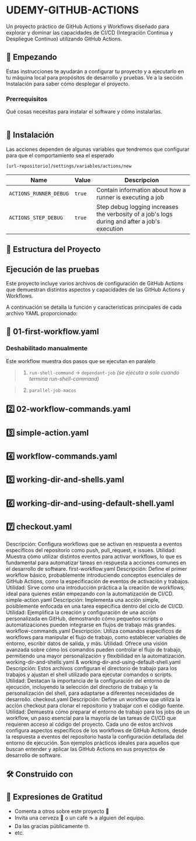 # UDEMY-GITHUB-ACTIONS

Un proyecto práctico de GitHub Actions y Workflows diseñado para explorar y dominar las capacidades de CI/CD (Integración Continua y Despliegue Continuo) utilizando GitHub Actions.

## 🚀 Empezando
Estas instrucciones te ayudarán a configurar tu proyecto y a ejecutarlo en tu máquina local para propósitos de desarrollo y pruebas. Ve a la sección Instalación para saber cómo desplegar el proyecto.

### Prerrequisitos
Qué cosas necesitas para instalar el software y cómo instalarlas.

```
```

## 🔧 Instalación
Las acciones dependen de algunas variables que tendremos que configurar para que el comportamiento sea el esperado

`[url-repositorio]/settings/variables/actions/new`

| Name                 | Value | Descripcion |
| -------------------- | ----- |-------------|
| `ACTIONS_RUNNER_DEBUG` | `true` |Contain information about how a runner is executing a job|
| `ACTIONS_STEP_DEBUG`   | `true` |Step debug logging increases the verbosity of a job's logs during and after a job's execution|

## 📁 Estructura del Proyecto


##  Ejecución de las pruebas

Este proyecto incluye varios archivos de configuración de GitHub Actions que demuestran distintos aspectos y capacidades de las GitHub Actions y Workflows. 

A continuación se detalla la función y características principales de cada archivo YAML proporcionado:

## 🚫 01-first-workflow.yaml 
### Deshabilitado manualmente
Este workflow muestra dos pasos que se ejecutan en paralelo

> 1.  `run-shell-command` -> `dependant-job` *(se ejecuta a solo cuando termina run-shell-command)*

> 2.  `parallel-job-macos`

## 2️⃣ 02-workflow-commands.yaml

## 3️⃣ simple-action.yaml

## 4️⃣ workflow-commands.yaml

## 5️⃣ working-dir-and-shells.yaml

## 6️⃣ working-dir-and-using-default-shell.yaml

##  7️⃣ checkout.yaml
Descripción: Configura workflows que se activan en respuesta a eventos específicos del repositorio como push, pull_request, e issues.
Utilidad: Muestra cómo utilizar distintos eventos para activar workflows, lo que es fundamental para automatizar tareas en respuesta a acciones comunes en el desarrollo de software.
first-workflow.yaml
Descripción: Define el primer workflow básico, probablemente introduciendo conceptos esenciales de GitHub Actions, como la especificación de eventos de activación y trabajos.
Utilidad: Sirve como una introducción práctica a la creación de workflows, ideal para quienes están empezando con la automatización de CI/CD.
simple-action.yaml
Descripción: Implementa una acción simple, posiblemente enfocada en una tarea específica dentro del ciclo de CI/CD.
Utilidad: Ejemplifica la creación y configuración de una acción personalizada en GitHub, demostrando cómo pequeños scripts o automatizaciones pueden integrarse en flujos de trabajo más grandes.
workflow-commands.yaml
Descripción: Utiliza comandos específicos de workflows para manipular el flujo de trabajo, como establecer variables de entorno, escribir datos de salida, y más.
Utilidad: Ofrece una visión avanzada sobre cómo los comandos pueden controlar el flujo de trabajo, permitiendo una mayor personalización y flexibilidad en la automatización.
working-dir-and-shells.yaml & working-dir-and-using-default-shell.yaml
Descripción: Estos archivos configuran el directorio de trabajo para los trabajos y ajustan el shell utilizado para ejecutar comandos o scripts.
Utilidad: Destacan la importancia de la configuración del entorno de ejecución, incluyendo la selección del directorio de trabajo y la personalización del shell, para adaptarse a diferentes necesidades de desarrollo.
checkout.yaml
Descripción: Define un workflow que utiliza la acción checkout para clonar el repositorio y trabajar con el código fuente.
Utilidad: Demuestra cómo preparar el entorno de trabajo para los jobs de un workflow, un paso esencial para la mayoría de las tareas de CI/CD que requieren acceso al código del proyecto.
Cada uno de estos archivos configura aspectos específicos de los workflows de GitHub Actions, desde la respuesta a eventos del repositorio hasta la configuración detallada del entorno de ejecución. Son ejemplos prácticos ideales para aquellos que buscan entender y aplicar las GitHub Actions en sus proyectos de desarrollo de software.

## 🛠️ Construido con


## 🎁 Expresiones de Gratitud
- Comenta a otros sobre este proyecto 📢
- Invita una cerveza 🍺 o un café ☕ a alguien del equipo.
- Da las gracias públicamente 🤓.
- etc.